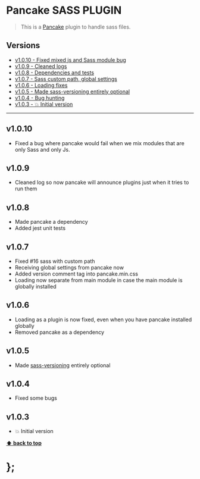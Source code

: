 Pancake SASS PLUGIN
===================

> This is a [Pancake](https://github.com/govau/pancake) plugin to handle sass files.


## Versions

* [v1.0.10 - Fixed mixed js and Sass module bug](v1010)
* [v1.0.9  - Cleaned logs](v109)
* [v1.0.8  - Dependencies and tests](v108)
* [v1.0.7  - Sass custom path, global settings](v107)
* [v1.0.6  - Loading fixes](v106)
* [v1.0.5  - Made sass-versioning entirely optional](v105)
* [v1.0.4  - Bug hunting](v104)
* [v1.0.3  - 💥 Initial version](v103)


----------------------------------------------------------------------------------------------------------------------------------------------------------------


## v1.0.10

- Fixed a bug where pancake would fail when we mix modules that are only Sass and only Js.


## v1.0.9

- Cleaned log so now pancake will announce plugins just when it tries to run them


## v1.0.8

- Made pancake a dependency
- Added jest unit tests


## v1.0.7

- Fixed #16 sass with custom path
- Receiving global settings from pancake now
- Added version comment tag into pancake.min.css
- Loading now separate from main module in case the main module is globally installed


## v1.0.6

- Loading as a plugin is now fixed, even when you have pancake installed globally
- Removed pancake as a dependency


## v1.0.5

- Made [sass-versioning](https://github.com/dominikwilkowski/sass-versioning) entirely optional


## v1.0.4

- Fixed some bugs


## v1.0.3

- 💥 Initial version


**[⬆ back to top](#contents)**


# };
